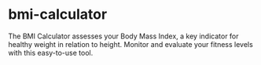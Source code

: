 # bmi-calculator
 The BMI Calculator assesses your Body Mass Index, a key indicator for healthy weight in relation to height. Monitor and evaluate your fitness levels with this easy-to-use tool.
